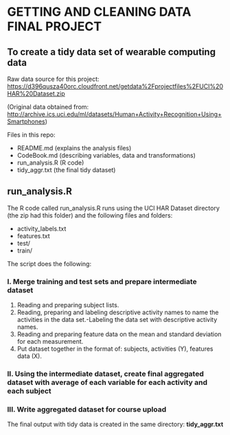 ﻿
# GETTING AND CLEANING DATA FINAL PROJECT

## To create a tidy data set of wearable computing data

Raw data source for this project: https://d396qusza40orc.cloudfront.net/getdata%2Fprojectfiles%2FUCI%20HAR%20Dataset.zip

(Original data obtained from: http://archive.ics.uci.edu/ml/datasets/Human+Activity+Recognition+Using+Smartphones)

Files in this repo:
* README.md (explains the analysis files)
* CodeBook.md (describing variables, data and transformations)
* run_analysis.R (R code)
* tidy_aggr.txt (the final tidy dataset)

## run_analysis.R

The R code called run_analysis.R runs using the UCI HAR Dataset directory (the zip had this folder) and the following files and folders:
* activity_labels.txt
* features.txt
* test/
* train/
 
The script does the following: 

### I. Merge training and test sets and prepare intermediate dataset 
1. Reading and preparing subject lists. 
2. Reading, preparing and labeling descriptive activity names to name the activities in the data set.-Labeling the data set with descriptive activity names. 
3. Reading and preparing feature data on the mean and standard deviation for each measurement. 
4. Put dataset together in the format of: subjects, activities (Y), features data (X).

### II. Using the intermediate dataset, create final aggregated dataset with average of each variable for each activity and each subject

### III. Write aggregated dataset for course upload

The final output with tidy data is created in the same directory: **tidy_aggr.txt**
 